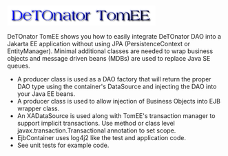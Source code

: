 ![Title](images/title.png)

DeTOnator TomEE shows you how to easily integrate DeTOnator DAO into a Jakarta EE application without using JPA (PersistenceContext or EntityManager).
Minimal additional classes are needed to wrap business objects and message driven beans (MDBs) are used to replace Java SE queues.
* A producer class is used as a DAO factory that will return the proper DAO type using the container's DataSource and injecting
the DAO into your Java EE beans.
* A producer class is used to allow injection of Business Objects into EJB wrapper class.
* An XADataSource is used along with TomEE's transaction manager to support implicit transactions. Use method or class level
javax.transaction.Transactional annotation to set scope.
* EjbContainer uses log4j2 like the test and application code.
* See unit tests for example code.
